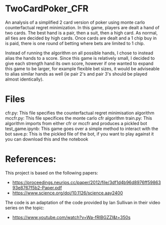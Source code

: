 # TwoCardPoker_CFR
An analysis of a simplified 2 card version of poker using monte carlo counterfactual regret minimization. In this game, players are dealt a hand of two cards. The best hand is a pair, then a suit, then a high card. As normal, all ties are decided by high cards. Once cards are dealt and a 1 chip buy in is paid, there is one round of betting where bets are limited to 1 chip. 

Instead of running the algorithm on all possible hands, I chose to instead alias the hands to a score. Since this game is relatively small, I decided to give each strength hand its own score, however if one wanted to expand this game to be larger, for example flexible bet sizes, it would be adviseable to alias similar hands as well (ie pair 2's and pair 3's should be played almost identically).

# Files
cfr.py: This file specifies the counterfactual regret minimisation algorithm
mccfr.py: This file specifices the monte carlo cfr algorithm
train.py: This algorithm imports from either cfr or mccfr and produces a pickled bot
test_game.ipynb: This game goes over a simple method to interact with the bot
save.p: This is the pickled file of the bot, if you want to play against it you can download this and the notebook

# References:
This project is based on the following papers: 
* https://proceedings.neurips.cc/paper/2012/file/3df1d4b96d8976ff5986393e8767f5b2-Paper.pdf
* https://www.science.org/doi/10.1126/science.aay2400


The code is an adaptation of the code provided by Ian Sullivan in their video series on the topic: 
* https://www.youtube.com/watch?v=Wa-fRIBGZZI&t=350s
